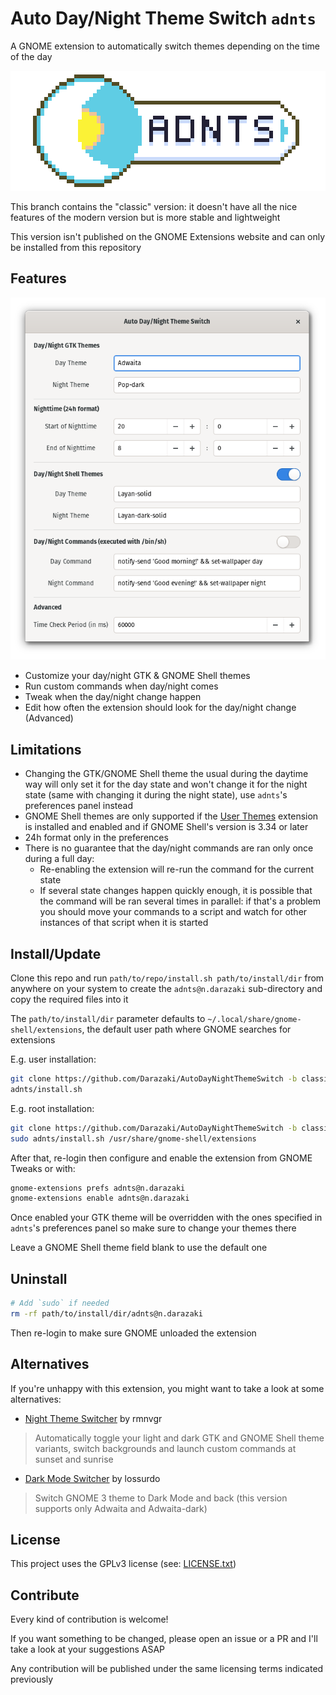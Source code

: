 # Auto Day/Night Theme Switch `adnts`

A GNOME extension to automatically switch themes depending on the time of the
day

![Beautiful banner](images/banner.png)

This branch contains the "classic" version: it doesn't have all the nice
features of the modern version but is more stable and lightweight

This version isn't published on the GNOME Extensions website and can only be
installed from this repository

## Features

![Screen pic](images/screenshot.png)

- Customize your day/night GTK & GNOME Shell themes
- Run custom commands when day/night comes
- Tweak when the day/night change happen
- Edit how often the extension should look for the day/night change (Advanced)

## Limitations

- Changing the GTK/GNOME Shell theme the usual during the daytime way will only
  set it for the day state and won't change it for the night state (same with
  changing it during the night state), use `adnts`'s preferences panel instead
- GNOME Shell themes are only supported if the [User
  Themes](https://extensions.gnome.org/extension/19/user-themes) extension is
  installed and enabled and if GNOME Shell's version is 3.34 or later
- 24h format only in the preferences
- There is no guarantee that the day/night commands are ran only once during a
  full day:
  - Re-enabling the extension will re-run the command for the current state
  - If several state changes happen quickly enough, it is possible that the
    command will be ran several times in parallel: if that's a problem you
    should move your commands to a script and watch for other instances of that
    script when it is started

## Install/Update

Clone this repo and run `path/to/repo/install.sh path/to/install/dir` from
anywhere on your system to create the `adnts@n.darazaki` sub-directory and copy
the required files into it

The `path/to/install/dir` parameter defaults to
`~/.local/share/gnome-shell/extensions`, the default user path where GNOME
searches for extensions

E.g. user installation:

```sh
git clone https://github.com/Darazaki/AutoDayNightThemeSwitch -b classic adnts
adnts/install.sh
```

E.g. root installation:

```sh
git clone https://github.com/Darazaki/AutoDayNightThemeSwitch -b classic adnts
sudo adnts/install.sh /usr/share/gnome-shell/extensions
```

After that, re-login then configure and enable the extension from GNOME Tweaks
or with:

```sh
gnome-extensions prefs adnts@n.darazaki
gnome-extensions enable adnts@n.darazaki
```

Once enabled your GTK theme will be overridden with the ones specified in
`adnts`'s preferences panel so make sure to change your themes there

Leave a GNOME Shell theme field blank to use the default one

## Uninstall

```sh
# Add `sudo` if needed
rm -rf path/to/install/dir/adnts@n.darazaki
```

Then re-login to make sure GNOME unloaded the extension

## Alternatives

If you're unhappy with this extension, you might want to take a look at some
alternatives:

- [Night Theme
  Switcher](https://gitlab.com/rmnvgr/nightthemeswitcher-gnome-shell-extension)
  by rmnvgr

> Automatically toggle your light and dark GTK and GNOME Shell theme variants,
> switch backgrounds and launch custom commands at sunset and sunrise

- [Dark Mode
  Switcher](https://github.com/lossurdo/gnome-shell-extension-dark-mode) by
  lossurdo

> Switch GNOME 3 theme to Dark Mode and back (this version supports only Adwaita
> and Adwaita-dark)

## License

This project uses the GPLv3 license (see: [LICENSE.txt](LICENSE.txt))

## Contribute

Every kind of contribution is welcome!

If you want something to be changed, please open an issue or a PR and I'll take
a look at your suggestions ASAP

Any contribution will be published under the same licensing terms indicated
previously
